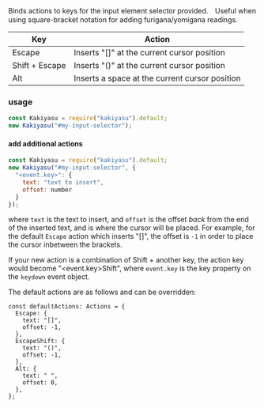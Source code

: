 Binds actions to keys for the input element selector provided.　Useful when using square-bracket notation for adding furigana/yomigana readings.

| Key      | Action |
| ----------- | ----------- |
| Escape      | Inserts "[]" at the current cursor position       |
| Shift + Escape   | Inserts "()" at the current cursor position        |
| Alt   | Inserts a space at the current cursor position        |

### usage
```javascript
const Kakiyasu = require("kakiyasu").default;
new Kakiyasu("#my-input-selector");
```

#### add additional actions
```javascript
const Kakiyasu = require("kakiyasu").default;
new Kakiyasu("#my-input-selector", {
  "<event.key>": {
    text: "text to insert",
    offset: number
  }
});
```
where `text` is the text to insert, and `offset` is the offset _back_ from the end of the inserted text, and is where the cursor will be placed. For example, for the default `Escape` action which inserts "[]", the offset is `-1` in order to place the cursor inbetween the brackets.

If your new action is a combination of Shift + another key, the action key would become "<event.key>Shift", where `event.key` is the key property on the `keydown` event object.

The default actions are as follows and can be overridden:
```
const defaultActions: Actions = {
  Escape: {
    text: "[]",
    offset: -1,
  },
  EscapeShift: {
    text: "()",
    offset: -1,
  },
  Alt: {
    text: " ",
    offset: 0,
  },
};
```